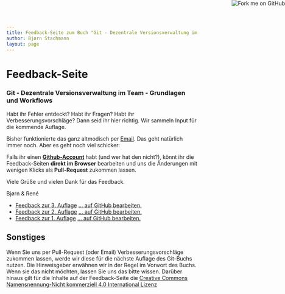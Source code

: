```yaml
---
title: Feedback-Seite zum Buch "Git - Dezentrale Versionsverwaltung im Team - Grundlagen und Workflows"
author: Bjørn Stachmann
layout: page
---
```


# Feedback-Seite

### Git - Dezentrale Versionsverwaltung im Team - Grundlagen und Workflows

Habt ihr Fehler entdeckt? Habt ihr Fragen? Habt ihr Verbesserungsvorschläge?
Dann seid ihr hier richtig. Wir sammeln Input für die kommende Auflage.

Bisher funktionierte das ganz altmodisch per [Email](mailto:git@etosquare.de). Das geht natürlich immer noch. Aber es geht noch viel schicker:

Falls ihr einen **[Github-Account](https://github.com/join)** habt (und wer hat den nicht?), könnt ihr die Feedback-Seiten **direkt im Browser** bearbeiten und uns die Änderungen mit wenigen Klicks als **Pull-Request** zukommen lassen.

Viele Grüße und vielen Dank für das Feedback.

Bjørn & René

 * [Feedback zur 3. Auflage](feedback-git-buch-auflage-3.html) [... auf GitHub bearbeiten.](https://github.com/kapitel26/gitbuch-feedback/blob/gh-pages/feedback-git-buch-auflage-3.md)
 * [Feedback zur 2. Auflage](feedback-git-buch-auflage-2.html) [... auf GitHub bearbeiten.](https://github.com/kapitel26/gitbuch-feedback/blob/gh-pages/feedback-git-buch-auflage-2.md)
 * [Feedback zur 1. Auflage](feedback-git-buch-auflage-1.html) [... auf GitHub bearbeiten.](https://github.com/kapitel26/gitbuch-feedback/blob/gh-pages/feedback-git-buch-auflage-1.md)

## Sonstiges

Wenn Sie uns per Pull-Request (oder Email) Verbesserungsvorschläge zukommen lassen, werde wir diese für die nächste Auflage des Git-Buchs nutzen. Die Hinweisgeber erwähnen wir in der Regel im Vorwort des Buchs. Wenn sie das nicht möchten, lassen Sie uns das bitte wissen. Darüber hinaus gilt für die Inhalte auf der Feedback-Seite die [Creative Commons Namensnennung-Nicht kommerziell 4.0 International Lizenz](LICENSE.html)


<a href="https://github.com/kapitel26/gitbuch-feedback"><img style="position: absolute; top: 0; right: 0; border: 0;" src="https://camo.githubusercontent.com/365986a132ccd6a44c23a9169022c0b5c890c387/68747470733a2f2f73332e616d617a6f6e6177732e636f6d2f6769746875622f726962626f6e732f666f726b6d655f72696768745f7265645f6161303030302e706e67" alt="Fork me on GitHub" data-canonical-src="https://s3.amazonaws.com/github/ribbons/forkme_right_red_aa0000.png"></a>
